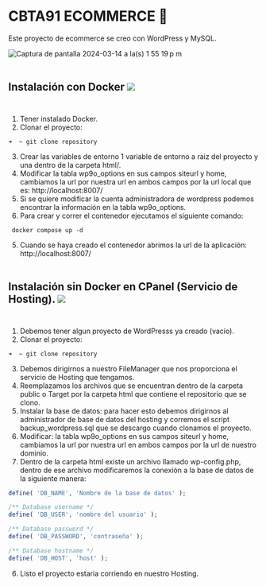 # CBTA91 ECOMMERCE 🚀
Este proyecto de ecommerce se creo con WordPress y MySQL.

![Captura de pantalla 2024-03-14 a la(s) 1 55 19 p m](https://github.com/EduardoHead18/test/assets/88681044/ef8dae81-cd12-4805-8483-078af94a4590) <br><br>


## Instalación con Docker <img src="https://img.shields.io/badge/Docker-2CA5E0?style=for-the-badge&logo=docker&logoColor=white" /> <br><br>
1. Tener instalado Docker.
2. Clonar el proyecto:

`` ➜  ~ git clone repository ``

3. Crear las variables de entorno 1 variable de entorno a raiz del proyecto y una dentro de la carpeta html/.
4. Modificar la tabla wp9o_options en sus campos siteurl y home, cambiamos la url por nuestra url en ambos campos por la url local que es: http://localhost:8007/
5. Si se quiere modificar la cuenta administradora de wordpress podemos encontrar la información en la tabla wp9o_options.
6. Para crear y correr el contenedor ejecutamos el siguiente comando:

`` docker compose up -d``

5. Cuando se haya creado el contenedor abrimos la url de la aplicación: http://localhost:8007/  <br><br>

## Instalación sin Docker en CPanel (Servicio de Hosting). <img src="https://img.shields.io/badge/website-000000?style=for-the-badge&logo=About.me&logoColor=white" /> <br><br>

1. Debemos tener algun proyecto de WordPresss ya creado (vacío).
2. Clonar el proyecto:

`` ➜  ~ git clone repository ``

3. Debemos dirigirnos a nuestro FileManager que nos proporciona el servicio de Hosting que tengamos.
4. Reemplazamos los archivos que se encuentran dentro de la carpeta public o Target por la carpeta html que contiene el repositorio que se clono.
5. Instalar la base de datos: para hacer esto debemos dirigirnos al administrador de base de datos del hosting y corremos el script backup_wordpress.sql que se descargo cuando clonamos el proyecto.
6. Modificar: la tabla wp9o_options en sus campos siteurl y home, cambiamos la url por nuestra url en ambos campos por la url de nuestro dominio.
7. Dentro de la carpeta html existe un archivo llamado wp-config.php, dentro de ese archivo modificaremos la conexión a la base de datos de la siguiente manera:
   
```php
define( 'DB_NAME', 'Nombre de la base de datos' );

/** Database username */
define( 'DB_USER', 'nombre del usuario' );

/** Database password */
define( 'DB_PASSWORD', 'contraseña' );

/** Database hostname */
define( 'DB_HOST', 'host' );
```
6. Listo el proyecto estaria corriendo en nuestro Hosting.

